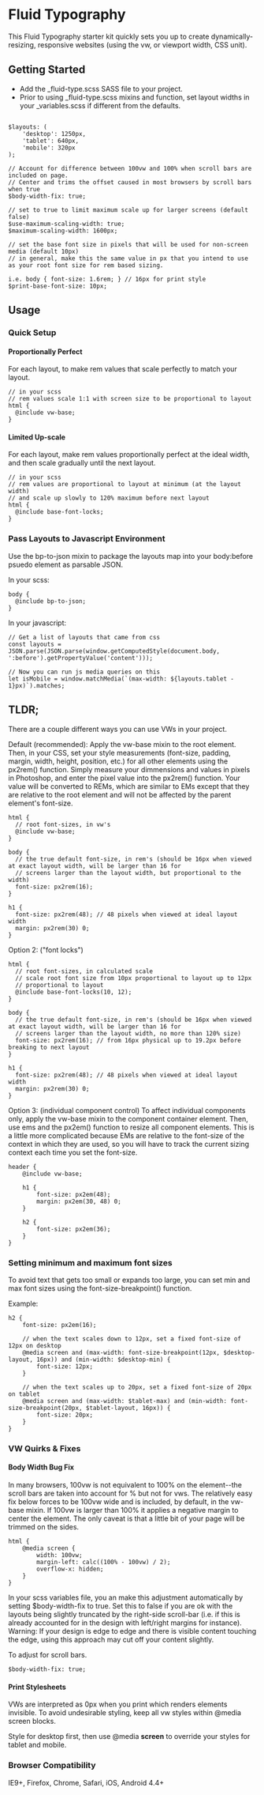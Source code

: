 # Fluid Typography

This Fluid Typography starter kit quickly sets you up to create dynamically-resizing, responsive websites (using the vw, or viewport width, CSS unit).

## Getting Started

* Add the _fluid-type.scss SASS file to your project.
* Prior to using _fluid-type.scss mixins and function, set layout widths in your _variables.scss if different from the defaults.

````

$layouts: (
    'desktop': 1250px,
    'tablet': 640px,
    'mobile': 320px
);

// Account for difference between 100vw and 100% when scroll bars are included on page.
// Center and trims the offset caused in most browsers by scroll bars when true
$body-width-fix: true;

// set to true to limit maximum scale up for larger screens (default false)
$use-maximum-scaling-width: true;
$maximum-scaling-width: 1600px;

// set the base font size in pixels that will be used for non-screen media (default 10px)
// in general, make this the same value in px that you intend to use as your root font size for rem based sizing.

i.e. body { font-size: 1.6rem; } // 16px for print style
$print-base-font-size: 10px;
````

## Usage

### Quick Setup

#### Proportionally Perfect

For each layout, to make rem values that scale perfectly to match your layout.

```
// in your scss
// rem values scale 1:1 with screen size to be proportional to layout
html {
  @include vw-base;
}
```

#### Limited Up-scale

For each layout, make rem values proportionally perfect at the ideal width, and then
scale gradually until the next layout.

```
// in your scss
// rem values are proportional to layout at minimum (at the layout width)
// and scale up slowly to 120% maximum before next layout
html {
  @include base-font-locks;
}
```

### Pass Layouts to Javascript Environment

Use the bp-to-json mixin to package the layouts map into your body:before psuedo element as parsable JSON.

In your scss:

```
body {
  @include bp-to-json;
}
```

In your javascript:

```
// Get a list of layouts that came from css
const layouts = JSON.parse(JSON.parse(window.getComputedStyle(document.body, ':before').getPropertyValue('content')));

// Now you can run js media queries on this
let isMobile = window.matchMedia(`(max-width: ${layouts.tablet - 1}px)`).matches;
```

## TLDR;

There are a couple different ways you can use VWs in your project.

Default (recommended): Apply the vw-base mixin to the root <html> element. Then, in your CSS, set your style measurements (font-size, padding, margin, width, height, position, etc.) for all other elements using the px2rem() function. Simply measure your dimmensions and values in pixels in Photoshop, and enter the pixel value into the px2rem() function. Your value will be converted to REMs, which are similar to EMs except that they are relative to the root element and will not be affected by the parent element's font-size.

````
html {
  // root font-sizes, in vw's
  @include vw-base;
}

body {
  // the true default font-size, in rem's (should be 16px when viewed at exact layout width, will be larger than 16 for
  // screens larger than the layout width, but proportional to the width)
  font-size: px2rem(16);
}

h1 {
  font-size: px2rem(48); // 48 pixels when viewed at ideal layout width
  margin: px2rem(30) 0;
}
````

Option 2: ("font locks")

````
html {
  // root font-sizes, in calculated scale
  // scale root font size from 10px proportional to layout up to 12px
  // proportional to layout
  @include base-font-locks(10, 12);
}

body {
  // the true default font-size, in rem's (should be 16px when viewed at exact layout width, will be larger than 16 for
  // screens larger than the layout width, no more than 120% size)
  font-size: px2rem(16); // from 16px physical up to 19.2px before breaking to next layout
}

h1 {
  font-size: px2rem(48); // 48 pixels when viewed at ideal layout width
  margin: px2rem(30) 0;
}
````

Option 3: (individual component control) To affect individual components only, apply the vw-base mixin to the component container element. Then, use ems and the px2em() function to resize all component elements. This is a little more complicated because EMs are relative to the font-size of the context in which they are used, so you will have to track the current sizing context each time you set the font-size.

````
header {
	@include vw-base;

	h1 {
		font-size: px2em(48);
		margin: px2em(30, 48) 0;
	}

	h2 {
		font-size: px2em(36);
	}
}
````

### Setting minimum and maximum font sizes

To avoid text that gets too small or expands too large, you can set min and max font sizes using the font-size-breakpoint() function.

Example:

````
h2 {
	font-size: px2em(16);

	// when the text scales down to 12px, set a fixed font-size of 12px on desktop
	@media screen and (max-width: font-size-breakpoint(12px, $desktop-layout, 16px)) and (min-width: $desktop-min) {
		font-size: 12px;
	}

	// when the text scales up to 20px, set a fixed font-size of 20px on tablet
	@media screen and (max-width: $tablet-max) and (min-width: font-size-breakpoint(20px, $tablet-layout, 16px)) {
		font-size: 20px;
	}
}
````

### VW Quirks & Fixes

#### Body Width Bug Fix

In many browsers, 100vw is not equivalent to 100% on the <html> element--the scroll bars are taken into account for % but not for vws. The relatively easy fix below forces <html> to be 100vw wide and is included, by default, in the vw-base mixin. If 100vw is larger than 100% it applies a negative margin to center the <html> element. The only caveat is that a little bit of your page will be trimmed on the sides.

````
html {
	@media screen {
		width: 100vw;
		margin-left: calc((100% - 100vw) / 2);
		overflow-x: hidden;
	}
}
````

In your scss variables file, you an make this adjustment automatically by setting $body-width-fix to true. Set this to false if you are ok with the layouts being slightly truncated by the right-side scroll-bar (i.e. if this is already accounted for in the design with left/right margins for instance). Warning: If your design is edge to edge and there is visible content touching the edge, using this approach may cut off your content slightly.

To adjust for scroll bars.
```
$body-width-fix: true;
```

#### Print Stylesheets

VWs are interpreted as 0px when you print which renders elements invisible. To avoid undesirable styling, keep all vw styles within @media screen blocks.

Style for desktop first, then use @media **screen** to override your styles for tablet and mobile.

### Browser Compatibility
IE9+, Firefox, Chrome, Safari, iOS, Android 4.4+
